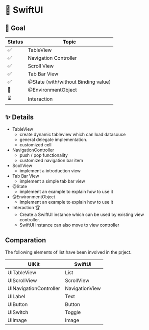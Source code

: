 # 🚀 SwiftUI


## 🤔 Goal

| Status | Topic |
---------|------------
 ✅ | TableView
 ✅ | Navigation Controller
 ✅ | Scroll View
 ✅ | Tab Bar View
 ✅ | @State (with/without Binding value)
 👀 | @EnvironmentObject
 ⌛️ | Interaction
 
 
## ✨ Details
* TableView
	* create dynamic tableview which can load datasouce 
	* general delegate implementation.
	* customized cell
* NavigationController
	* push / pop functionality
	* customized navigation bar item
* ScollView
	* implement a introduction view
* Tab Bar View
	* implement a simple tab bar view
* @State 
	* implement an example to explain how to use it
* @EnvironmentObject 
	* implement an example to explain how to use it
* Interaction 🏆
	* Create a SwiftUI instance which can be used by existing view controller.
	* SwiftUI instance can also move to view controller

## Comparation
The following elements of list have been involved in the prject.

| UIKit | SwiftUI |
------|----------
UITableView | List
UIScrollView | ScrollView
UINavigationController | NavigationView
UILabel | Text
UIButton | Button 
UISwitch | Toggle
UIImage | Image


 
 
